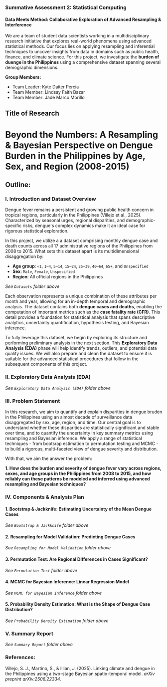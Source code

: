 ### Summative Assessment 2: Statistical Computing

#### Data Meets Method: Collaborative Exploration of Advanced Resampling & Interference

We are a team of student data scientists working in a multidisciplinary research initiative that explores real-world phenomena using advanced statistical methods. Our focus lies on applying resampling and inferential techniques to uncover insights from data in domains such as public health, finance, and climate science. For this project, we investigate the **burden of duenge in the Philippines** using a comprehensive dataset spanning several demographic dimensions.

**Group Members:**
* Team Leader: Kyte Daiter Percia
* Team Member: Lindsay Faith Bazar
* Team Member: Jade Marco Morillo

## Title of Research

# Beyond the Numbers: A Resampling & Bayesian Perspective on Dengue Burden in the Philippines by Age, Sex, and Region (2008-2015)

## Outline:

### **I. Introduction and Dataset Overview**

Dengue fever remains a persistent and growing public health concern in tropical regions, particularly in the Philippines (Villejo et al., 2025). Characterized by seasonal urges, regional disparities, and demographic-specific risks, dengue's complex dynamics make it an ideal case for rigorous statistical exploration.

In this project, we utilize a a dataset comprising monthly dengue case and death counts across all 17 administrative regions of the Philippines from 2008 to 2015. What sets this dataset apart is its multidimensional disaggregation by:

* **Age group**: `<1`, `1–4`, `5–14`, `15–24`, `25–39`, `40–64`, `65+`, and `Unspecified`
* **Sex**: `Male`, `Female`, `Unspecified`
* **Region**: All official regions in the Philippines

*See `Datasets` folder above* 

Each observation represents a unique combination of these attributes per month and year, allowing for an in-depth temporal and demographic analysis. The dataset contains both **dengue cases and deaths**, enabling the computation of important metrics such as the **case fatality rate (CFR)**. This detail provides a foundation for statistical analysis that spans descriptive analytics, uncertainty quantification, hypothesis testing, and Bayesian inference.

To fully leverage this dataset, we begin by exploring its structure and performing preliminary analysis in the next section. This **Exploratory Data Analysis (EDA)** phase will help identify trends, outliers, and potential data quality issues. We will also prepare and clean the dataset to ensure it is suitable for the advanced statistical procedures that follow in the subsequent components of this project.

### **II. Exploratory Data Analysis (EDA)**

*See `Exploratory Data Analysis (EDA)` folder above*

### **III. Problem Statement**

In this research, we aim to quantify and explain disparities in dengue bruden in the Philippines using an almost decade of surveillance data disaggregated by sex, age, region, and time. Our central goal is to understand whether these disparities are statistically significant and stable over time, and to quantify the uncertainty in key summary metrics using resampling and Bayesian inference. We apply a range of statistical techniques - from bootsrap estimation to permutation testing and MCMC - to build a rigorous, multi-faceted view of dengue severity and distribution.

With that, we aim the answer the problem:

**1. How does the burden and severity of dengue fever vary across regions, sexes, and age groups in the Philippines from 2008 to 2015, and how reliably can these patterns be modeled and inferred using advanced resampling and Bayesian techniques?**

### **IV. Components & Analysis Plan**

#### **1. Bootstrap & Jackknife: Estimating Uncertainty of the Mean Dengue Cases**

*See `Bootstrap & Jackknife` folder above*

#### **2. Resampling for Model Validation: Predicting Dengue Cases**

*See `Resampling for Model Validation` folder above*

#### **3. Permutation Test: Are Regional Differences in Cases Significant?**

*See `Permutation Test` folder above*

#### **4. MCMC for Bayesian Inference: Linear Regression Model**

*See `MCMC for Bayesian Inference` folder above*

#### **5. Probability Density Estimation: What is the Shape of Dengue Case Distribution?**

*See `Probability Density Estimation` folder above*

### **V. Summary Report**

*See `Summary Report` folder above*

### References:

Villejo, S. J., Martino, S., & Illian, J. (2025). Linking climate and dengue in the Philippines using a two-stage Bayesian spatio-temporal model. *arXiv preprint arXiv:2506.22334*.
